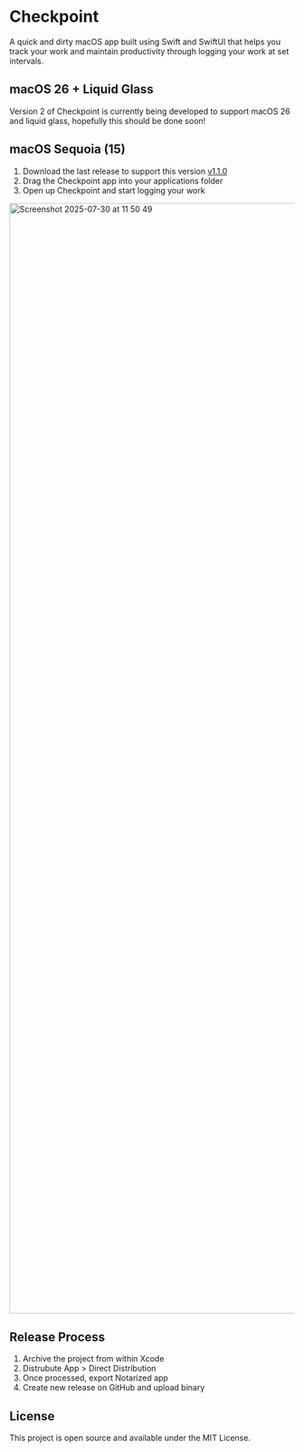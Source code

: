 # Checkpoint


A quick and dirty macOS app built using Swift and SwiftUI that helps you
track your work and maintain productivity through logging your work at
set intervals.

## macOS 26 + Liquid Glass

Version 2 of Checkpoint is currently being developed to support macOS 26
and liquid glass, hopefully this should be done soon!

## macOS Sequoia (15)

1. Download the last release to support this version [v1.1.0](https://github.com/damiensedgwick/Checkpoint/releases/tag/v1.1.0)
2. Drag the Checkpoint app into your applications folder
3. Open up Checkpoint and start logging your work

<img width="3024" height="1964" alt="Screenshot 2025-07-30 at 11 50 49" src="https://github.com/user-attachments/assets/f7d3642e-7d0f-425e-81f0-359286a6fe81" />

## Release Process

1. Archive the project from within Xcode
2. Distrubute App > Direct Distribution
3. Once processed, export Notarized app
4. Create new release on GitHub and upload binary

## License

This project is open source and available under the MIT License.
